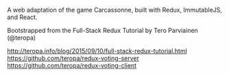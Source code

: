 A web adaptation of the game Carcassonne, built with Redux, ImmutableJS, and React.

Bootstrapped from the Full-Stack Redux Tutorial by Tero Parviainen (@teropa)

http://teropa.info/blog/2015/09/10/full-stack-redux-tutorial.html
https://github.com/teropa/redux-voting-server
https://github.com/teropa/redux-voting-client